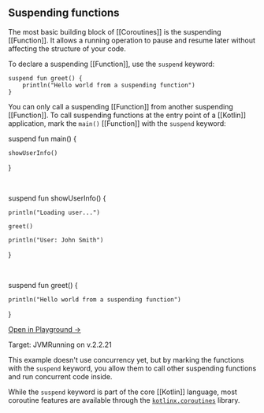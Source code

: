 
## Suspending functions﻿[](https://kotlinlang.org/docs/coroutines-basics.html#suspending-functions)

The most basic building block of [[Coroutines]] is the suspending [[Function]]. It allows a running operation to pause and resume later without affecting the structure of your code.

To declare a suspending [[Function]], use the `suspend` keyword:

```
suspend fun greet() {
    println("Hello world from a suspending function")
}
```

You can only call a suspending [[Function]] from another suspending [[Function]]. To call suspending functions at the entry point of a [[Kotlin]] application, mark the `main()` [[Function]] with the `suspend` keyword:

suspend fun main() {

    showUserInfo()

}

​

suspend fun showUserInfo() {

    println("Loading user...")

    greet()

    println("User: John Smith")

}

​

suspend fun greet() {

    println("Hello world from a suspending function")

}

[Open in Playground →](https://play.kotlinlang.org/editor/v1/N4Igxg9gJgpiBcIDOBXJAHGA7KACAZilrgLYCGAllgBQCUuwAOsbq0gBYQDuAqkjACcAklnwQ6zAL7NmqDNjyFiHbn0EixdBs1at0AqgBcANjUYgAMhDJQqAc1xpBAOlfnaO3XYEwYhiSx6BlgmZiBqAvC4AFIQ7MQAyiQUhuzuUjJYcpg4BES43r7%2B9EyBuPpGptTmABIwxsYQuFwQAsaKAhAkuGS42Qr2eVhghhQQWOlYkiAANCCGZAJ2fgAKxmSGYgIkCCAAVmQAbmSz4F3oFMaCAGqCSGNYuwBMzi9PAIwgkkA%3D%3D)

Target: JVMRunning on v.2.2.21

This example doesn't use concurrency yet, but by marking the functions with the `suspend` keyword, you allow them to call other suspending functions and run concurrent code inside.

While the `suspend` keyword is part of the core [[Kotlin]] language, most coroutine features are available through the [`kotlinx.coroutines`](https://github.com/Kotlin/kotlinx.coroutines) library.